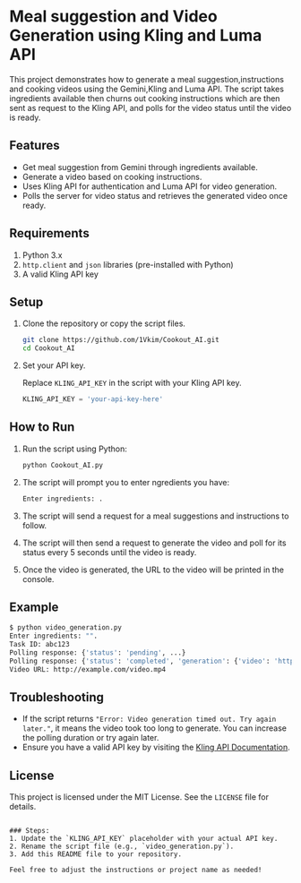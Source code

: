 
# Meal suggestion and Video Generation using Kling and Luma API

This project demonstrates how to generate a meal suggestion,instructions and cooking videos using the Gemini,Kling and Luma API. The script takes ingredients available then churns out cooking instructions which are then sent as request to the Kling API, and polls for the video status until the video is ready.

## Features
- Get meal suggestion from Gemini through ingredients available.
- Generate a video based on cooking instructions.
- Uses Kling API for authentication and Luma API for video generation.
- Polls the server for video status and retrieves the generated video once ready.

## Requirements

1. Python 3.x
2. `http.client` and `json` libraries (pre-installed with Python)
3. A valid Kling API key

## Setup

1. Clone the repository or copy the script files.
   
   ```bash
   git clone https://github.com/1Vkim/Cookout_AI.git
   cd Cookout_AI
   ```

2. Set your API key.

   Replace `KLING_API_KEY` in the script with your Kling API key.

   ```python
   KLING_API_KEY = 'your-api-key-here'
   ```

## How to Run

1. Run the script using Python:

   ```bash
   python Cookout_AI.py
   ```

2. The script will prompt you to enter ngredients you have:

   ```bash
   Enter ingredients: .
   ```
3. The script will send a request for a meal suggestions and instructions to follow.
4. The script will then send a request to generate the video and poll for its status every 5 seconds until the video is ready.

5. Once the video is generated, the URL to the video will be printed in the console.

## Example

```bash
$ python video_generation.py
Enter ingredients: "".
Task ID: abc123
Polling response: {'status': 'pending', ...}
Polling response: {'status': 'completed', 'generation': {'video': 'http://example.com/video.mp4'}}
Video URL: http://example.com/video.mp4
```

## Troubleshooting

- If the script returns `"Error: Video generation timed out. Try again later."`, it means the video took too long to generate. You can increase the polling duration or try again later.
- Ensure you have a valid API key by visiting the [Kling API Documentation](https://api.piapi.ai/docs).

## License

This project is licensed under the MIT License. See the `LICENSE` file for details.
```

### Steps:
1. Update the `KLING_API_KEY` placeholder with your actual API key.
2. Rename the script file (e.g., `video_generation.py`).
3. Add this README file to your repository.

Feel free to adjust the instructions or project name as needed!
